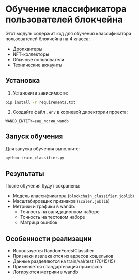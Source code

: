 # Обучение классификатора пользователей блокчейна

Этот модуль содержит код для обучения классификатора пользователей блокчейна на 4 класса:
- Дропхантеры
- NFT-коллекторы
- Обычные пользователи
- Технические аккаунты

## Установка

1. Установите зависимости:
```bash
pip install -r requirements.txt
```

2. Создайте файл `.env` в корневой директории проекта:
```
WANDB_ENTITY=ваш_логин_wandb
```

## Запуск обучения

Для запуска обучения выполните:
```bash
python train_classifier.py
```

## Результаты

После обучения будут сохранены:
- Модель классификатора (`blockchain_classifier.joblib`)
- Масштабировщик признаков (`scaler.joblib`)
- Метрики и графики в wandb:
  - Точность на валидационном наборе
  - Точность на тестовом наборе
  - Матрица ошибок

## Особенности реализации

- Используется RandomForestClassifier
- Признаки извлекаются из адресов кошельков
- Данные разделяются на train/val/test (70/15/15)
- Применяется стандартизация признаков
- Логируются метрики в wandb 